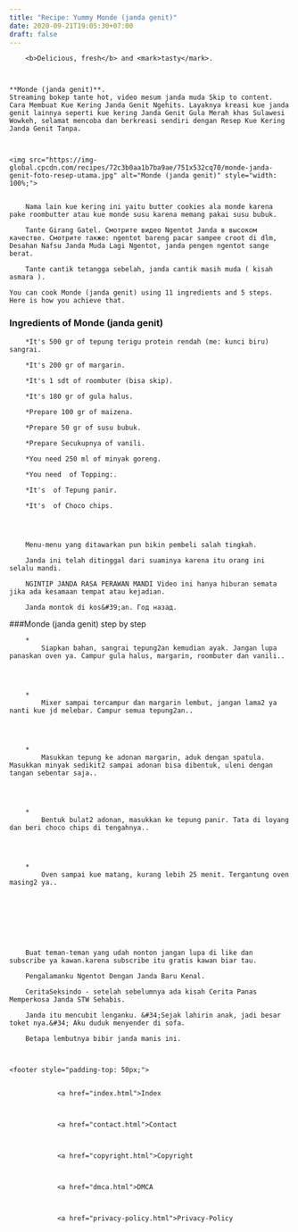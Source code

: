 ```yaml
---
title: "Recipe: Yummy Monde (janda genit)"
date: 2020-09-21T19:05:30+07:00
draft: false
---
```



  
    

        <b>Delicious, fresh</b> and <mark>tasty</mark>.
    
        

	**Monde (janda genit)**. 
	Streaming bokep tante hot, video mesum janda muda Skip to content. Cara Membuat Kue Kering Janda Genit Ngehits. Layaknya kreasi kue janda genit lainnya seperti kue kering Janda Genit Gula Merah khas Sulawesi Wowkeh, selamat mencoba dan berkreasi sendiri dengan Resep Kue Kering Janda Genit Tanpa.


	
	<img src="https://img-global.cpcdn.com/recipes/72c3b0aa1b7ba9ae/751x532cq70/monde-janda-genit-foto-resep-utama.jpg" alt="Monde (janda genit)" style="width: 100%;">
	
	
		Nama lain kue kering ini yaitu butter cookies ala monde karena pake roombutter atau kue monde susu karena memang pakai susu bubuk.
	
		Tante Girang Gatel. Смотрите видео Ngentot Janda в высоком качестве. Смотрите также: ngentot bareng pacar sampee croot di dlm, Desahan Nafsu Janda Muda Lagi Ngentot, janda pengen ngentot sange berat.
	
		Tante cantik tetangga sebelah, janda cantik masih muda ( kisah asmara ).
	
	You can cook Monde (janda genit) using 11 ingredients and 5 steps. Here is how you achieve that.


### Ingredients of Monde (janda genit)


	
		*It's 500 gr of tepung terigu protein rendah (me: kunci biru) sangrai.
	
		*It's 200 gr of margarin.
	
		*It's 1 sdt of roombuter (bisa skip).
	
		*It's 180 gr of gula halus.
	
		*Prepare 100 gr of maizena.
	
		*Prepare 50 gr of susu bubuk.
	
		*Prepare Secukupnya of vanili.
	
		*You need 250 ml of minyak goreng.
	
		*You need  of Topping:.
	
		*It's  of Tepung panir.
	
		*It's  of Choco chips.
	


	
		Menu-menu yang ditawarkan pun bikin pembeli salah tingkah.
	
		Janda ini telah ditinggal dari suaminya karena itu orang ini selalu mandi.
	
		NGINTIP JANDA RASA PERAWAN MANDI Video ini hanya hiburan semata jika ada kesamaan tempat atau kejadian.
	
		Janda montok di kos&#39;an. Год назад.
	



###Monde (janda genit) step by step
	
		*
			Siapkan bahan, sangrai tepung2an kemudian ayak. Jangan lupa panaskan oven ya. Campur gula halus, margarin, roombuter dan vanili..
			
			
		
	
		*
			Mixer sampai tercampur dan margarin lembut, jangan lama2 ya nanti kue jd melebar. Campur semua tepung2an..
			
			
		
	
		*
			Masukkan tepung ke adonan margarin, aduk dengan spatula. Masukkan minyak sedikit2 sampai adonan bisa dibentuk, uleni dengan tangan sebentar saja..
			
			
		
	
		*
			Bentuk bulat2 adonan, masukkan ke tepung panir. Tata di loyang dan beri choco chips di tengahnya..
			
			
		
	
		*
			Oven sampai kue matang, kurang lebih 25 menit. Tergantung oven masing2 ya..
			
			
		
	



	
		Buat teman-teman yang udah nonton jangan lupa di like dan subscribe ya kawan.karena subscribe itu gratis kawan biar tau.
	
		Pengalamanku Ngentot Dengan Janda Baru Kenal.
	
		CeritaSeksindo - setelah sebelumnya ada kisah Cerita Panas Memperkosa Janda STW Sehabis.
	
		Janda itu mencubit lenganku. &#34;Sejak lahirin anak, jadi besar toket nya.&#34; Aku duduk menyender di sofa.
	
		Betapa lembutnya bibir janda manis ini.
	

    
    <footer style="padding-top: 50px;">
        
            
                <a href="index.html">Index
                
                
            
                <a href="contact.html">Contact
                
                
            
                <a href="copyright.html">Copyright
                
                
            
                <a href="dmca.html">DMCA
                
                
            
                <a href="privacy-policy.html">Privacy-Policy
                
            
        